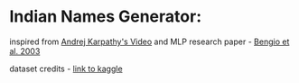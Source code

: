 # Indian Names Generator:
inspired from [Andrej Karpathy's Video](https://www.youtube.com/watch?v=TCH_1BHY58I) and MLP research paper - [Bengio et al. 2003](https://www.jmlr.org/papers/volume3/bengio03a/bengio03a.pdf)

dataset credits - [link to kaggle](https://www.kaggle.com/datasets/ananysharma/indian-names-dataset/data)
